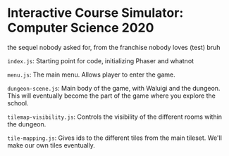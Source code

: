 # Interactive Course Simulator: Computer Science 2020

the sequel nobody asked for, from the franchise nobody loves
(test) bruh

`index.js`: Starting point for code, initializing Phaser and whatnot

`menu.js`: The main menu. Allows player to enter the game.

`dungeon-scene.js`: Main body of the game, with Waluigi and the dungeon. This will eventually become the part of the game where you explore the school.

`tilemap-visibility.js`: Controls the visibility of the different rooms within the dungeon.

`tile-mapping.js`: Gives ids to the different tiles from the main tileset. We'll make our own tiles eventually.